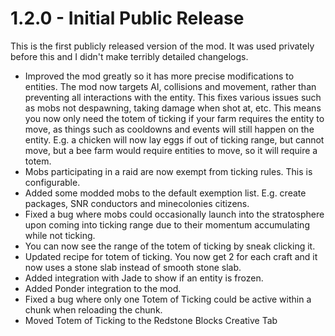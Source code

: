 # 1.2.0 - Initial Public Release

This is the first publicly released version of the mod. It was used privately before this and I didn't make terribly detailed changelogs.

-   Improved the mod greatly so it has more precise modifications to entities. The mod now targets AI, collisions and movement, rather than preventing all interactions with the entity. This fixes various issues such as mobs not despawning, taking damage when shot at, etc. This means you now only need the totem of ticking if your farm requires the entity to move, as things such as cooldowns and events will still happen on the entity. E.g. a chicken will now lay eggs if out of ticking range, but cannot move, but a bee farm would require entities to move, so it will require a totem.
-   Mobs participating in a raid are now exempt from ticking rules. This is configurable.
-   Added some modded mobs to the default exemption list. E.g. create packages, SNR conductors and minecolonies citizens.
-   Fixed a bug where mobs could occasionally launch into the stratosphere upon coming into ticking range due to their momentum accumulating while not ticking.
-   You can now see the range of the totem of ticking by sneak clicking it.
-   Updated recipe for totem of ticking. You now get 2 for each craft and it now uses a stone slab instead of smooth stone slab.
-   Added integration with Jade to show if an entity is frozen.
-   Added Ponder integration to the mod.
-   Fixed a bug where only one Totem of Ticking could be active within a chunk when reloading the chunk.
-   Moved Totem of Ticking to the Redstone Blocks Creative Tab
